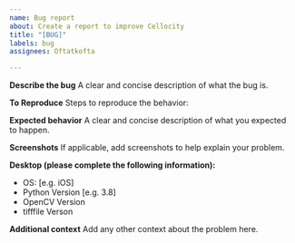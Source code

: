 ```yaml
---
name: Bug report
about: Create a report to improve Cellocity
title: "[BUG]"
labels: bug
assignees: Oftatkofta

---
```


**Describe the bug**
A clear and concise description of what the bug is.

**To Reproduce**
Steps to reproduce the behavior:

**Expected behavior**
A clear and concise description of what you expected to happen.

**Screenshots**
If applicable, add screenshots to help explain your problem.

**Desktop (please complete the following information):**
 - OS: [e.g. iOS]
 - Python Version [e.g. 3.8]
 - OpenCV Version
 - tifffile Verson

**Additional context**
Add any other context about the problem here.
